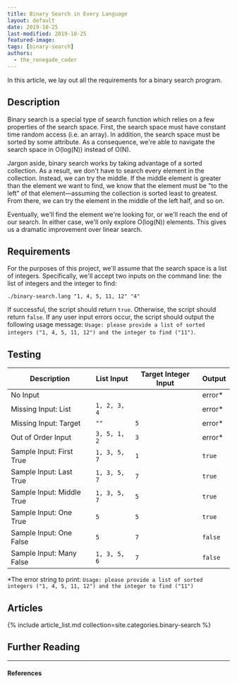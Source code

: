 ```yaml
---
title: Binary Search in Every Language
layout: default
date: 2019-10-25
last-modified: 2019-10-25
featured-image: 
tags: [binary-search]
authors:
  - the_renegade_coder
---
```


In this article, we lay out all the requirements for a binary search program.

## Description

Binary search is a special type of search function which relies on a few properties
of the search space. First, the search space must have constant time random access
(i.e. an array). In addition, the search space must be sorted by some attribute.
As a consequence, we're able to navigate the search space in O(log(N)) instead of
O(N). 

Jargon aside, binary search works by taking advantage of a sorted collection. As a result,
we don't have to search every element in the collection. Instead, we can try the middle.
If the middle element is greater than the element we want to find, we know that the element
must be "to the left" of that element—assuming the collection is sorted least to greatest. 
From there, we can try the element in the middle of the left half, and so on. 

Eventually, we'll find the element we're looking for, or we'll reach the end of our search.
In either case, we'll only explore O(log(N)) elements. This gives us a dramatic improvement
over linear search.

## Requirements

For the purposes of this project, we'll assume that the search space is a list of integers.
Specifically, we'll accept two inputs on the command line: the list of integers and the
integer to find:

```shell
./binary-search.lang "1, 4, 5, 11, 12" "4"
```

If successful, the script should return `true`. Otherwise, the script should return `false`. 
If any user input errors occur, the script should output the following usage message:
`Usage: please provide a list of sorted integers ("1, 4, 5, 11, 12") and the integer to find ("11")`.

## Testing

| Description | List Input | Target Integer Input | Output |
|-------------|------------|---------------|--------|
| No Input    |            |               | error\* |
| Missing Input: List | `1, 2, 3, 4` | | error\* |
| Missing Input: Target | `""` | `5` | error\* |
| Out of Order Input | `3, 5, 1, 2` | `3` | error\* |
| Sample Input: First True | `1, 3, 5, 7` | `1` | `true` |
| Sample Input: Last True | `1, 3, 5, 7` | `7` | `true` |
| Sample Input: Middle True | `1, 3, 5, 7` | `5` | `true` |
| Sample Input: One True | `5` | `5` | `true` |
| Sample Input: One False | `5` | `7` | `false` |
| Sample Input: Many False | `1, 3, 5, 6` | `7` | `false` |

\*The error string to print: `Usage: please provide a list of sorted integers ("1, 4, 5, 11, 12") and the integer to find ("11")`

## Articles

{% include article_list.md collection=site.categories.binary-search %}

## Further Reading

---

#### References
